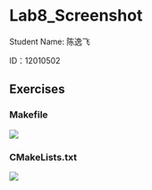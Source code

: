 # Lab8_Screenshot

Student Name: 陈逸飞

ID：12010502

## Exercises

### Makefile

![](/Users/ericchen/Desktop/cppLab/Lab8/lab8_make.png)

### CMakeLists.txt

![](/Users/ericchen/Desktop/cppLab/Lab8/lab8_cmake.png)

